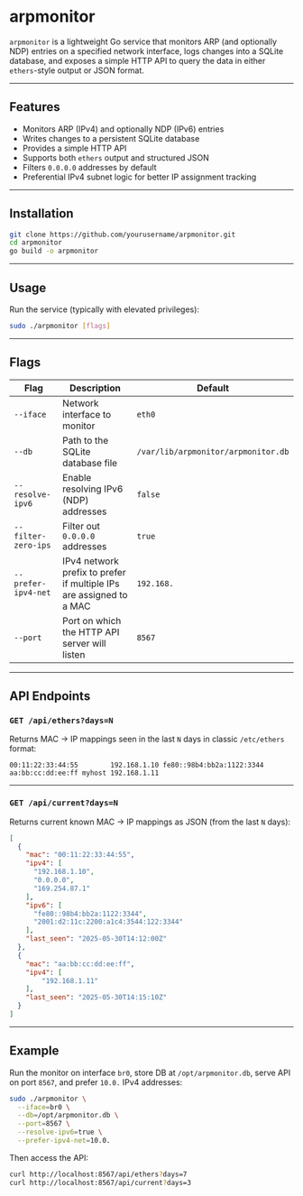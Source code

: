 # arpmonitor

`arpmonitor` is a lightweight Go service that monitors ARP (and optionally NDP) entries on a specified network interface, logs changes into a SQLite database, and exposes a simple HTTP API to query the data in either `ethers`-style output or JSON format.

---

## Features

- Monitors ARP (IPv4) and optionally NDP (IPv6) entries
- Writes changes to a persistent SQLite database
- Provides a simple HTTP API
- Supports both `ethers` output and structured JSON
- Filters `0.0.0.0` addresses by default
- Preferential IPv4 subnet logic for better IP assignment tracking

---

## Installation

```bash
git clone https://github.com/yourusername/arpmonitor.git
cd arpmonitor
go build -o arpmonitor
```

---

## Usage

Run the service (typically with elevated privileges):

```bash
sudo ./arpmonitor [flags]
```

---

## Flags

| Flag                 | Description                                                                 | Default                              |
|----------------------|-----------------------------------------------------------------------------|--------------------------------------|
| `--iface`            | Network interface to monitor                                                | `eth0`                               |
| `--db`               | Path to the SQLite database file                                            | `/var/lib/arpmonitor/arpmonitor.db`  |
| `--resolve-ipv6`     | Enable resolving IPv6 (NDP) addresses                                       | `false`                              |
| `--filter-zero-ips`  | Filter out `0.0.0.0` addresses                                              | `true`                               |
| `--prefer-ipv4-net`  | IPv4 network prefix to prefer if multiple IPs are assigned to a MAC         | `192.168.`                           |
| `--port`             | Port on which the HTTP API server will listen                               | `8567`                               |

---

## API Endpoints

### `GET /api/ethers?days=N`

Returns MAC → IP mappings seen in the last `N` days in classic `/etc/ethers` format:

```
00:11:22:33:44:55        192.168.1.10 fe80::98b4:bb2a:1122:3344
aa:bb:cc:dd:ee:ff myhost 192.168.1.11
```

---

### `GET /api/current?days=N`

Returns current known MAC → IP mappings as JSON (from the last `N` days):

```json
[
  {
    "mac": "00:11:22:33:44:55",
    "ipv4": [
      "192.168.1.10",
      "0.0.0.0",
      "169.254.87.1"
    ],
    "ipv6": [
      "fe80::98b4:bb2a:1122:3344",
      "2001:d2:11c:2200:a1c4:3544:122:3344"
    ],
    "last_seen": "2025-05-30T14:12:00Z"
  },
  {
    "mac": "aa:bb:cc:dd:ee:ff",
    "ipv4": [
        "192.168.1.11"
    ],
    "last_seen": "2025-05-30T14:15:10Z"
  }
]
```

---

## Example

Run the monitor on interface `br0`, store DB at `/opt/arpmonitor.db`, serve API on port `8567`, and prefer `10.0.` IPv4 addresses:

```bash
sudo ./arpmonitor \
  --iface=br0 \
  --db=/opt/arpmonitor.db \
  --port=8567 \
  --resolve-ipv6=true \
  --prefer-ipv4-net=10.0.
```

Then access the API:

```bash
curl http://localhost:8567/api/ethers?days=7
curl http://localhost:8567/api/current?days=3
```